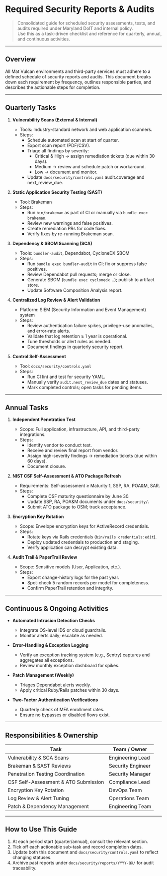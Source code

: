 # Required Security Reports & Audits

> Consolidated guide for scheduled security assessments, tests, and audits required under Maryland DoIT and internal policy.  
> Use this as a task-driven checklist and reference for quarterly, annual, and continuous activities.

---

## Overview

All Mat Vulcan environments and third-party services must adhere to a defined schedule of security reports and audits. This document breaks down each requirement by frequency, outlines responsible parties, and describes the actionable steps for completion.

---

## Quarterly Tasks

1. **Vulnerability Scans (External & Internal)**
   - Tools: Industry-standard network and web application scanners.  
   - Steps:
     - Schedule automated scan at start of quarter.  
     - Export scan report (PDF/CSV).  
     - Triage all findings by severity:
       - Critical & High → assign remediation tickets (due within 30 days).  
       - Medium → review and schedule patch or workaround.  
       - Low → document and monitor.  
     - Update `docs/security/controls.yaml` audit.coverage and next_review_due.

2. **Static Application Security Testing (SAST)**
   - Tool: Brakeman  
   - Steps:
     - Run `bin/brakeman` as part of CI or manually via `bundle exec brakeman`.  
     - Review new warnings and false positives.  
     - Create remediation PRs for code fixes.  
     - Verify fixes by re-running Brakeman scan.  

3. **Dependency & SBOM Scanning (SCA)**
   - Tools: `bundler-audit`, Dependabot, CycloneDX SBOM  
   - Steps:
     - Run `bundle exec bundler-audit` in CI; fix or suppress false positives.  
     - Review Dependabot pull requests; merge or close.  
     - Generate SBOM (`bundle exec cyclonedx …`); publish to artifact store.  
     - Update Software Composition Analysis report.

4. **Centralized Log Review & Alert Validation**
   - Platform: SIEM (Security Information and Event Management) system  
   - Steps:
     - Review authentication failure spikes, privilege-use anomalies, and error-rate alerts.  
     - Validate that log retention ≥ 1 year is operational.  
     - Tune thresholds or alert rules as needed.  
     - Document findings in quarterly security report.

5. **Control Self-Assessment**
   - Tool: `docs/security/controls.yaml`  
   - Steps:
     - Run CI lint and test for security YAML.  
     - Manually verify `audit.next_review_due` dates and statuses.  
     - Mark completed controls; open tasks for pending items.

---

## Annual Tasks

1. **Independent Penetration Test**
   - Scope: Full application, infrastructure, API, and third-party integrations.  
   - Steps:
     - Identify vendor to conduct test. 
     - Receive and review final report from vendor.  
     - Assign high-severity findings → remediation tickets (due within 60 days).  
     - Document closure.

2. **NIST CSF Self-Assessment & ATO Package Refresh**
   - Requirements: Self-assessment ≥ Maturity 1, SSP, RA, POA&M, SAR.  
   - Steps:
     - Complete CSF maturity questionnaire by June 30.  
     - Update SSP, RA, POA&M documents under `docs/security/`.  
     - Submit ATO package to OSM; track acceptance.

3. **Encryption Key Rotation**
   - Scope: Envelope encryption keys for ActiveRecord credentials.  
   - Steps:
     - Rotate keys via Rails credentials (`bin/rails credentials:edit`).  
     - Deploy updated credentials to production and staging.  
     - Verify application can decrypt existing data.

4. **Audit Trail & PaperTrail Review**
   - Scope: Sensitive models (User, Application, etc.).  
   - Steps:
     - Export change-history logs for the past year.  
     - Spot-check 5 random records per model for completeness.  
     - Confirm PaperTrail retention and integrity.

---

## Continuous & Ongoing Activities

- **Automated Intrusion Detection Checks**
  - Integrate OS-level IDS or cloud guardrails.  
  - Monitor alerts daily; escalate as needed.

- **Error-Handling & Exception Logging**
  - Verify an exception tracking system (e.g., Sentry) captures and aggregates all exceptions.  
  - Review monthly exception dashboard for spikes.

- **Patch Management (Weekly)**
  - Triages Dependabot alerts weekly.  
  - Apply critical Ruby/Rails patches within 30 days.

- **Two-Factor Authentication Verifications**
  - Quarterly check of MFA enrollment rates.  
  - Ensure no bypasses or disabled flows exist.

---

## Responsibilities & Ownership

| Task                                   | Team / Owner      |
| -------------------------------------- | ----------------- |
| Vulnerability & SCA Scans              | Engineering Lead  |
| Brakeman & SAST Reviews                | Security Engineer |
| Penetration Testing Coordination       | Security Manager  |
| CSF Self-Assessment & ATO Submission   | Compliance Lead   |
| Encryption Key Rotation                | DevOps Team       |
| Log Review & Alert Tuning              | Operations Team   |
| Patch & Dependency Management          | Engineering Team  |

---

## How to Use This Guide

1. At each period start (quarter/annual), consult the relevant section.  
2. Tick off each actionable sub-task and record completion dates.  
3. Update both this document and `docs/security/controls.yaml` to reflect changing statuses.  
4. Archive past reports under `docs/security/reports/YYYY-QX/` for audit traceability.
